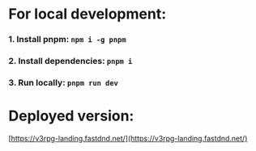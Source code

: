# For local development:

### 1. Install **pnpm**: `npm i -g pnpm`

### 2. Install dependencies: `pnpm i`

### 3. Run locally: `pnpm run dev`

# Deployed version:


[https://v3rpg-landing.fastdnd.net/](https://v3rpg-landing.fastdnd.net/)
